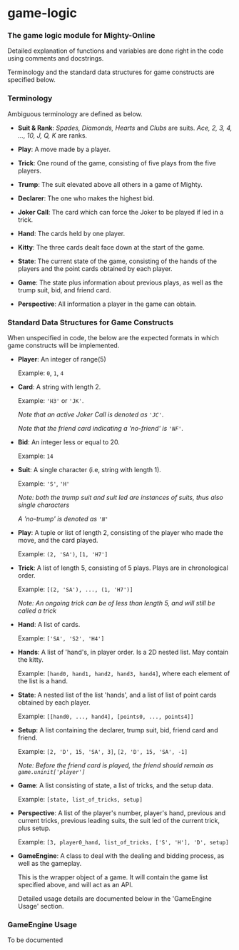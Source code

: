 # game-logic
### The game logic module for Mighty-Online

Detailed explanation of functions and variables are done right in the code using comments and docstrings.

Terminology and the standard data structures for game constructs are specified below.

### Terminology
Ambiguous terminology are defined as below.
 - **Suit & Rank**: _Spades, Diamonds, Hearts_ and _Clubs_ are suits. _Ace, 2, 3, 4, ..., 10, J, Q, K_ are ranks.
 
 - **Play**: A move made by a player.
 
 - **Trick**: One round of the game, consisting of five plays from the five players.
 
 - **Trump**: The suit elevated above all others in a game of Mighty.
 
 - **Declarer**: The one who makes the highest bid.
 
 - **Joker Call**: The card which can force the Joker to be played if led in a trick.
 
 - **Hand**: The cards held by one player.
 
 - **Kitty**: The three cards dealt face down at the start of the game.
 
 - **State**: The current state of the game, consisting of the hands of the players and the point cards obtained by
 each player.
 
 - **Game**: The state plus information about previous plays, as well as the trump suit, bid, and friend card.
 
 - **Perspective**: All information a player in the game can obtain.
 
 
### Standard Data Structures for Game Constructs

When unspecified in code, the below are the expected formats in which game constructs will be implemented.

 - **Player**: An integer of range(5)
 
    Example: `0`, `1`, `4`
    
 - **Card**: A string with length 2.
 
     Example: `'H3'` or `'JK'`. 
     
     _Note that an active Joker Call is denoted as `'JC'`._
     
     _Note that the friend card indicating a 'no-friend' is `'NF'`._
     
 - **Bid**: An integer less or equal to 20.
 
    Example: `14`
     
 - **Suit**: A single character (i.e, string with length 1). 
 
    Example: `'S'`, `'H'`
    
    _Note: both the trump suit and suit led are instances of suits, thus also single characters_
    
    _A 'no-trump' is denoted as `'N'`_
    
 - **Play**: A tuple or list of length 2, consisting of the player who made the move, and the card played.
 
    Example: `(2, 'SA')`, `[1, 'H7']`
    
 - **Trick**: A list of length 5, consisting of 5 plays. Plays are in chronological order.
 
    Example: `[(2, 'SA'), ..., (1, 'H7')]`
    
    _Note: An ongoing trick can be of less than length 5, and will still be called a trick_

 - **Hand**: A list of cards.
 
    Example: `['SA', 'S2', 'H4']`
 
 - **Hands**: A list of 'hand's, in player order. Is a 2D nested list. May contain the kitty.
 
    Example: `[hand0, hand1, hand2, hand3, hand4]`, where each element of the list is a hand.
    
 - **State**: A nested list of the list 'hands', and a list of list of point cards obtained by each player.
 
    Example: `[[hand0, ..., hand4], [points0, ..., points4]]`
    
 - **Setup**: A list containing the declarer, trump suit, bid, friend card and friend.
 
    Example: `[2, 'D', 15, 'SA', 3]`, `[2, 'D', 15, 'SA', -1]` 
    
    _Note: Before the friend card is played, the friend should remain as `game.uninit['player']`_
    
 - **Game**: A list consisting of state, a list of tricks, and the setup data.
 
    Example: `[state, list_of_tricks, setup]`
 
 - **Perspective**: A list of the player's number, player's hand, previous and current tricks, previous leading suits, the suit led of the current trick, plus setup.
 
    Example: `[3, player0_hand, list_of_tricks, ['S', 'H'], 'D', setup]`
    
 - **GameEngine**: A class to deal with the dealing and bidding process, as well as the gameplay.
 
    This is the wrapper object of a game. It will contain the game list specified above, and will act as an API.
    
    Detailed usage details are documented below in the 'GameEngine Usage' section.
        
### GameEngine Usage

To be documented
